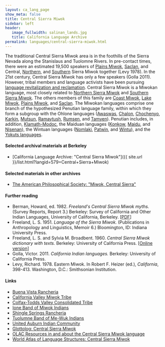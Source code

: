 ```yaml
---
layout: ca_lang_page
show_meta: false
title: Central Sierra Miwok
sidebar: left
header:
   image_fullwidth: salinan_lands.jpg
   title: California Language Archive
permalink: languages/central-sierra-miwok.html
---
```


The traditional Central Sierra Miwok area is in the foothills of the Sierra Nevada along the Stanislaus and Tuolomne Rivers. In pre-contact times, there were an estimated 19,500 speakers of [Plains Miwok](plains-miwok.html), [Saclan](saclan.html), and Central, [Northern](northern-sierra-miwok.html), and [Southern](southern-sierra-miwok.html) Sierra Miwok together (Levy 1978). In the 21st century, Central Sierra Miwok has only a few speakers (Golla 2011). However, tribal members and language activists have been pursuing [language revitalization and reclamation](https://mewuk.com/cultural/language-preservation/). Central Sierra Miwok is a Miwokan language, most closely related to [Northern Sierra Miwok](northern-sierra-miwok.html) and [Southern Sierra Miwok](southern-sierra-miwok.html).  The others members of this family are [Coast Miwok](coast-miwok.html), [Lake Miwok](lake-miwok.html), [Plains Miwok](plains-miwok.html), and [Saclan](saclan.html). The Miwokan languages comprise one branch of the hypothesized Penutian language family, within which they form a subgroup with the Ohlone languages ([Awaswas](awaswas.html), [Chalon](chalon.html), [Chochenyo](chochenyo.html), [Karkin](karkin.html), [Mutsun](mutsun.html), [Ramaytush](ramaytush.html), [Rumsen](rumsen.html), and [Tamyen](tamyen.html)). Penutian includes, in addition, [Klamath-Modoc](modoc.html), the Maiduan languages ([Konkow](konkow.html), [Maidu](maidu.html), and [Nisenan](nisenan.html)), the Wintuan languages ([Nomlaki](nomlaki.html), [Patwin](patwin.html), and [Wintu](wintu.html)), and the [Yokuts languages](yokuts.html).

#### Selected archival materials at Berkeley

* [California Language Archive: "Central Sierra Miwok"]({{ site.url }}/list.html?langid=579=Central+Sierra+Miwok)

#### Selected materials in other archives

* [The American Philosophical Society: "Miwok, Central Sierra"](https://indigenousguide.amphilsoc.org/search?search_api_fulltext=central%20sierra%20miwok&amp;f%5B0%5D=guide_language_content_title%3AMiwok%2C%20Central%20Sierra)

#### Further reading

* Berman, Howard, ed. 1982. *Freeland's Central Sierra Miwok myths.* (Survey Reports, Report 3.) Berkeley: Survey of California and Other Indian Languages, University of California, Berkeley. [[PDF](https://escholarship.org/uc/item/1gx6543n)]
* Freeland, L. S. 1951. *Language of the Sierra Miwok.* (Publications in Anthropology and Linguistics, Memoir 6.) Bloomington, ID: Indiana University Press.
* Freeland, L. S. and Sylvia M. Broadbent. 1960. *Central Sierra Miwok dictionary with texts.* Berkeley: University of California Press. [[Online version](http://www.yosemite.ca.us/library/central_sierra_miwok_dictionary/abbreviations.html)]
* Golla, Victor. 2011. *California Indian languages.* Berkeley: University of California Press.
* Levy, Richard. 1978. Eastern Miwok. In Robert F. Heizer (ed.), *California*, 398-413. Washington, D.C.: Smithsonian Institution.

#### Links

* [Buena Vista Rancheria](http://buenavistatribe.com/)
* [California Valley Miwok Tribe](http://californiavalleymiwok.us/)
* [Colfax-Todds Valley Consolidated Tribe](http://www.colfaxrancheria.com/)
* [Ione Band of Miwok Indians](https://ionemiwok.net/)
* [Shingle Springs Rancheria](http://www.shinglespringsrancheria.com/)
* [Tuolumne Band of Me-Wuk Indians](http://www.mewuk.com/)
* [United Auburn Indian Community](http://www.auburnrancheria.com/)
* [Glottolog: Central Sierra Miwok](https://glottolog.org/resource/languoid/id/cent2140)
* [OLAC Resources in and about the Central Sierra Miwok language](http://www.language-archives.org/language/csm)
* [World Atlas of Language Structures: Central Sierra Miwok](http://wals.info/languoid/lect/wals_code_mcs)

